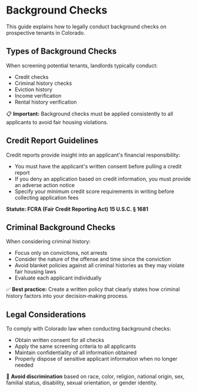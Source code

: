 # Background Checks

This guide explains how to legally conduct background checks on prospective tenants in Colorado.

## Types of Background Checks

When screening potential tenants, landlords typically conduct:
- Credit checks
- Criminal history checks 
- Eviction history
- Income verification
- Rental history verification

📋 **Important:** Background checks must be applied consistently to all applicants to avoid fair housing violations.

## Credit Report Guidelines

Credit reports provide insight into an applicant's financial responsibility:
- You must have the applicant's written consent before pulling a credit report
- If you deny an application based on credit information, you must provide an adverse action notice
- Specify your minimum credit score requirements in writing before collecting application fees

**Statute: FCRA (Fair Credit Reporting Act) 15 U.S.C. § 1681**

## Criminal Background Checks

When considering criminal history:
- Focus only on convictions, not arrests
- Consider the nature of the offense and time since the conviction
- Avoid blanket policies against all criminal histories as they may violate fair housing laws
- Evaluate each applicant individually

✅ **Best practice:** Create a written policy that clearly states how criminal history factors into your decision-making process.

## Legal Considerations

To comply with Colorado law when conducting background checks:
- Obtain written consent for all checks
- Apply the same screening criteria to all applicants
- Maintain confidentiality of all information obtained
- Properly dispose of sensitive applicant information when no longer needed

🚫 **Avoid discrimination** based on race, color, religion, national origin, sex, familial status, disability, sexual orientation, or gender identity.